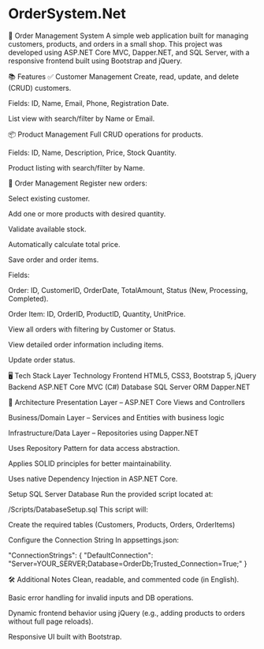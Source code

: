 # OrderSystem.Net

🛒 Order Management System
A simple web application built for managing customers, products, and orders in a small shop. This project was developed using ASP.NET Core MVC, Dapper.NET, and SQL Server, with a responsive frontend built using Bootstrap and jQuery.

📚 Features
✅ Customer Management
Create, read, update, and delete (CRUD) customers.

Fields: ID, Name, Email, Phone, Registration Date.

List view with search/filter by Name or Email.

📦 Product Management
Full CRUD operations for products.

Fields: ID, Name, Description, Price, Stock Quantity.

Product listing with search/filter by Name.

🧾 Order Management
Register new orders:

Select existing customer.

Add one or more products with desired quantity.

Validate available stock.

Automatically calculate total price.

Save order and order items.

Fields:

Order: ID, CustomerID, OrderDate, TotalAmount, Status (New, Processing, Completed).

Order Item: ID, OrderID, ProductID, Quantity, UnitPrice.

View all orders with filtering by Customer or Status.

View detailed order information including items.

Update order status.

🖥️ Tech Stack
Layer	Technology
Frontend	HTML5, CSS3, Bootstrap 5, jQuery
Backend	ASP.NET Core MVC (C#)
Database	SQL Server
ORM	Dapper.NET

🧱 Architecture
Presentation Layer – ASP.NET Core Views and Controllers

Business/Domain Layer – Services and Entities with business logic

Infrastructure/Data Layer – Repositories using Dapper.NET

Uses Repository Pattern for data access abstraction.

Applies SOLID principles for better maintainability.

Uses native Dependency Injection in ASP.NET Core.

Setup SQL Server Database
Run the provided script located at:

/Scripts/DatabaseSetup.sql
This script will:

Create the required tables (Customers, Products, Orders, OrderItems)

Configure the Connection String
In appsettings.json:

"ConnectionStrings": {
  "DefaultConnection": "Server=YOUR_SERVER;Database=OrderDb;Trusted_Connection=True;"
}

🛠️ Additional Notes
Clean, readable, and commented code (in English).

Basic error handling for invalid inputs and DB operations.

Dynamic frontend behavior using jQuery (e.g., adding products to orders without full page reloads).

Responsive UI built with Bootstrap.